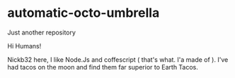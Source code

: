 # automatic-octo-umbrella
Just another repository



Hi Humans!

Nickb32 here, I like Node.Js and coffescript ( that's what. I'a made of ). I've had tacos on the moon and find them far superior to Earth Tacos.
